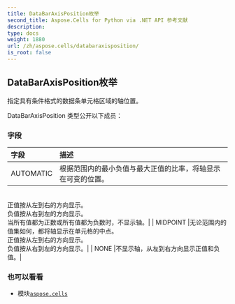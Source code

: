 ```yaml
---
title: DataBarAxisPosition枚举
second_title: Aspose.Cells for Python via .NET API 参考文献
description:
type: docs
weight: 1880
url: /zh/aspose.cells/databaraxisposition/
is_root: false
---
```

## DataBarAxisPosition枚举
指定具有条件格式的数据条单元格区域的轴位置。



DataBarAxisPosition 类型公开以下成员：

### 字段
|字段|描述|
| :- | :- |
| AUTOMATIC |根据范围内的最小负值与最大正值的比率，将轴显示在可变的位置。<br/>正值按从左到右的方向显示。<br/>负值按从右到左的方向显示。<br/>当所有值都为正数或所有值都为负数时，不显示轴。|
| MIDPOINT |无论范围内的值集如何，都将轴显示在单元格的中点。<br/>正值按从左到右的方向显示。<br/>负值按从右到左的方向显示。|
| NONE |不显示轴，从左到右方向显示正值和负值。|



### 也可以看看
* 模块[`aspose.cells`](..)

